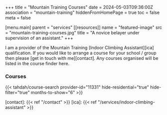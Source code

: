 +++
title = "Mountain Training Courses"
date = 2024-05-03T09:36:00Z
association = "mountain-training"
hiddenFromHomePage = true
toc = false
meta = false

[menu.main]
  parent = "services"
[[resources]]
  name = "featured-image"
  src = "mountain-training-courses.jpg"
  title = "A novice belayer under supervision of an assistant."
+++

I am a provider of the Mountain Training [Indoor Climbing Assistant][ica] qualification. If you would like to arrange a course for your school / group then please [get in touch with me][contact]. Any courses organised will be listed in the course finder here.

<!--more-->

### Courses

{{< tahdah/course-search provider-id="11331" hide-residential="true" hide-filter="true" months-to-show="6" >}}

[contact]: {{< ref "/contact" >}}
[ica]: {{< ref "/services/indoor-climbing-assistant" >}}
